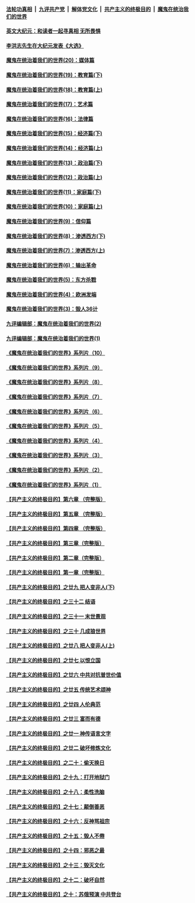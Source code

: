 

####  [法轮功真相](../../../../basic/blob/master/README.md?t=11122231) &nbsp;|&nbsp; [九评共产党](../../../../9ping.md/blob/master/README.md?t=11122231) &nbsp;|&nbsp; [解体党文化](../../../../jtdwh.md/blob/master/README.md?t=11122231)  &nbsp;|&nbsp; [共产主义的终极目的](../../../../gczydzjmd.md/blob/master/README.md?t=11122231) &nbsp;|&nbsp; [魔鬼在统治我们的世界](../../../../mgztzwmdsj.md/blob/master/README.md?t=11122231) 

#### [英文大纪元：和读者一起寻真相 无所畏惧](../pages/nsc422/n12542027.md?t=11122231) 

#### [李洪志先生在大纪元发表《大选》](../pages/nsc422/n12534746.md?t=11122231) 

#### [魔鬼在统治着我们的世界(20)：媒体篇](../pages/nsc422/n10586579.md?t=11122231) 

#### [魔鬼在统治着我们的世界(19)：教育篇(下)](../pages/nsc422/n10564808.md?t=11122231) 

#### [魔鬼在统治着我们的世界(18)：教育篇(上)](../pages/nsc422/n10526970.md?t=11122231) 

#### [魔鬼在统治着我们的世界(17)：艺术篇](../pages/nsc422/n10499093.md?t=11122231) 

#### [魔鬼在统治着我们的世界(16)：法律篇](../pages/nsc422/n10485969.md?t=11122231) 

#### [魔鬼在统治着我们的世界(15)：经济篇(下)](../pages/nsc422/n10469975.md?t=11122231) 

#### [魔鬼在统治着我们的世界(14)：经济篇(上)](../pages/nsc422/n10457370.md?t=11122231) 

#### [魔鬼在统治着我们的世界(13)：政治篇(下)](../pages/nsc422/n10448270.md?t=11122231) 

#### [魔鬼在统治着我们的世界(12)：政治篇(上)](../pages/nsc422/n10444576.md?t=11122231) 

#### [魔鬼在统治着我们的世界(11)：家庭篇(下)](../pages/nsc422/n10440961.md?t=11122231) 

#### [魔鬼在统治着我们的世界(10)：家庭篇(上)](../pages/nsc422/n10435448.md?t=11122231) 

#### [魔鬼在统治着我们的世界(9)：信仰篇](../pages/nsc422/n10432159.md?t=11122231) 

#### [魔鬼在统治着我们的世界(8)：渗透西方(下)](../pages/nsc422/n10429603.md?t=11122231) 

#### [魔鬼在统治着我们的世界(7)：渗透西方(上)](../pages/nsc422/n10426013.md?t=11122231) 

#### [魔鬼在统治着我们的世界(6)：输出革命](../pages/nsc422/n10421536.md?t=11122231) 

#### [魔鬼在统治着我们的世界(5)：东方杀戮](../pages/nsc422/n10417707.md?t=11122231) 

#### [魔鬼在统治着我们的世界(4)：欧洲发端](../pages/nsc422/n10414890.md?t=11122231) 

#### [魔鬼在统治着我们的世界(3)：毁人36计](../pages/nsc422/n10411583.md?t=11122231) 

#### [九评编辑部：魔鬼在统治着我们的世界(2)](../pages/nsc422/n10410036.md?t=11122231) 

#### [九评编辑部：魔鬼在统治着我们的世界(1)](../pages/nsc422/n10406825.md?t=11122231) 

#### [《魔鬼在统治着我们的世界》系列片（10）](../pages/nsc422/n12292670.md?t=11122231) 

#### [《魔鬼在统治着我们的世界》系列片（9）](../pages/nsc422/n12290859.md?t=11122231) 

#### [《魔鬼在统治着我们的世界》系列片（8）](../pages/nsc422/n12287445.md?t=11122231) 

#### [《魔鬼在统治着我们的世界》系列片（7）](../pages/nsc422/n12283425.md?t=11122231) 

#### [《魔鬼在统治着我们的世界》系列片（6）](../pages/nsc422/n12282314.md?t=11122231) 

#### [《魔鬼在统治着我们的世界》系列片（5）](../pages/nsc422/n12281419.md?t=11122231) 

#### [《魔鬼在统治着我们的世界》系列片（4）](../pages/nsc422/n12274024.md?t=11122231) 

#### [《魔鬼在统治着我们的世界》系列片（3）](../pages/nsc422/n12271322.md?t=11122231) 

#### [《魔鬼在统治着我们的世界》系列片（2）](../pages/nsc422/n12269049.md?t=11122231) 

#### [《魔鬼在统治着我们的世界》系列片（1）](../pages/nsc422/n12267575.md?t=11122231) 

#### [【共产主义的终极目的】第六章 （完整版）](../pages/nsc422/n11428913.md?t=11122231) 

#### [【共产主义的终极目的】第五章 （完整版）](../pages/nsc422/n11428912.md?t=11122231) 

#### [【共产主义的终极目的】第四章 （完整版）](../pages/nsc422/n11428907.md?t=11122231) 

#### [【共产主义的终极目的】第三章（完整版）](../pages/nsc422/n11428848.md?t=11122231) 

#### [【共产主义的终极目的】第二章（完整版）](../pages/nsc422/n11428831.md?t=11122231) 

#### [【共产主义的终极目的】第一章（完整版）](../pages/nsc422/n11417651.md?t=11122231) 

#### [【共产主义的终极目的】之廿九 把人变非人(下)](../pages/nsc422/n11344140.md?t=11122231) 

#### [【共产主义的终极目的】之三十二 结语](../pages/nsc422/n11360535.md?t=11122231) 

#### [【共产主义的终极目的】之三十一 末世景观](../pages/nsc422/n11351129.md?t=11122231) 

#### [【共产主义的终极目的】之三十 几成狼世界](../pages/nsc422/n11348280.md?t=11122231) 

#### [【共产主义的终极目的】之廿八 把人变非人(上)](../pages/nsc422/n11340492.md?t=11122231) 

#### [【共产主义的终极目的】之廿七 以恨立国](../pages/nsc422/n11336944.md?t=11122231) 

#### [【共产主义的终极目的】之廿六 中共对抗普世价值](../pages/nsc422/n11324785.md?t=11122231) 

#### [【共产主义的终极目的】之廿五 传统艺术颂神](../pages/nsc422/n11296396.md?t=11122231) 

#### [【共产主义的终极目的】之廿四 人伦典范](../pages/nsc422/n11296397.md?t=11122231) 

#### [【共产主义的终极目的】之廿三 富而有德](../pages/nsc422/n11283598.md?t=11122231) 

#### [【共产主义的终极目的】之廿一 神传语言文字](../pages/nsc422/n11263265.md?t=11122231) 

#### [【共产主义的终极目的】之廿二 破坏修炼文化](../pages/nsc422/n11245728.md?t=11122231) 

#### [【共产主义的终极目的】之二十：偷天换日](../pages/nsc422/n11238846.md?t=11122231) 

#### [【共产主义的终极目的】之十九：打开地狱门](../pages/nsc422/n11206376.md?t=11122231) 

#### [【共产主义的终极目的】之十八：柔性洗脑](../pages/nsc422/n11199994.md?t=11122231) 

#### [【共产主义的终极目的】之十七：颠倒善恶](../pages/nsc422/n11179782.md?t=11122231) 

#### [【共产主义的终极目的】之十六：反神骂祖宗](../pages/nsc422/n11166798.md?t=11122231) 

#### [【共产主义的终极目的】之十五：毁人不倦](../pages/nsc422/n11166792.md?t=11122231) 

#### [【共产主义的终极目的】之十四：邪恶之最](../pages/nsc422/n11150249.md?t=11122231) 

#### [【共产主义的终极目的】之十三：毁灭文化](../pages/nsc422/n11135227.md?t=11122231) 

#### [【共产主义的终极目的】之十二：破坏自然](../pages/nsc422/n11135214.md?t=11122231) 

#### [【共产主义的终极目的】之十：苏俄预演 中共登台](../pages/nsc422/n11118424.md?t=11122231) 

